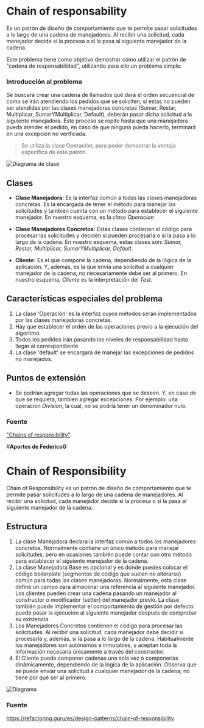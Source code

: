 # Chain of responsability
Es un patrón de diseño de comportamiento que te permite pasar solicitudes a lo largo de una cadena de manejadores. Al recibir una solicitud, cada manejador decide si la procesa o si la pasa al siguiente manejador de la cadena.

Este problema tiene como objetivo demostrar cómo utilizar el patrón de "cadena de responsabilidad", utilizando para ello un problema simple:

### Introducción al problema
Se buscará crear una cadena de llamados qué dará el orden secuencial de como se irán atendiendo los pedidos que se soliciten, si estas no pueden ser atendidas por las clases manejadoras concretas (Sumar, Restar, Multiplicar, SumarYMultiplicar, Default), deberán pasar dicha solicitud a la siguiente manejadora. Este proceso se repite hasta que una manejadora pueda atender el pedido, en caso de que ninguna pueda hacerlo, terminará en una excepción no verificada.

> Se utiliza la clase Operación, para poder demostrar la ventaja especifica de este patrón.

![Diagrama de clase](diagrama_de_clase.png)

## Clases
* **Clase Manejadora:** Es la interfaz común a todas las clases manejadoras concretas. Es la encargada de tener el método para manejar las solicitudes y tambien cuenta con un método para establecer el siguiente manejador.
En nuestro esquema, es la *clase Operacion*

* **Clase Manejadores Concretos:** Estas clases contienen el código para procesar las solicitudes y deciden si pueden procesarla o si la pasa a lo largo de la cadena.
En nuestro esquema, estas clases son: *Sumar, Restar, Multiplicar, SumarYMultiplicar, Default*.

* **Cliente:** Es el que compone la cadena, dependiendo de la lógica de la aplicación. Y, además, es la que envia una solicitud a cualquier manejador de la cadena; no necesariamente debe ser al primero.
En nuestro esquema, *Cliente* es la interpretación del *Test*.


## Características especiales del problema

1. La clase 'Operación' es la interfaz cuyos métodos serán implementados por las clases manejadoras concretas.
2. Hay que establecer el orden de las operaciones previo a la ejecución del algoritmo.
3. Todos los pedidos irán pasando los niveles de responsabilidad hasta llegar al correspondiente.
4. La clase 'default' se encargará de manejar las excepciones de pedidos no manejados.

## Puntos de extensión

* Se podrían agregar todas las operaciones que se deseen. Y, en caso de que se requiera, tambien agregar excepciones. Por ejemplo: una operacion *Division*, la cual, no se podría tener un denominador nulo.

### Fuente
["Chains of responsibility"](https://refactoring.guru/es/design-patterns/chain-of-responsibility).



#**Aportes de FedericoG**

# Chain of Responsibility

Chain of Responsibility es un patrón de diseño de comportamiento que te permite pasar solicitudes a lo largo de una cadena de manejadores. Al recibir una solicitud, cada manejador decide si la procesa o si la pasa al siguiente manejador de la cadena.

## Estructura
1. La clase Manejadora declara la interfaz común a todos los manejadores concretos. Normalmente contiene un único método para manejar solicitudes, pero en ocasiones también puede contar con otro método para establecer el siguiente manejador de la cadena.
2. La clase Manejadora Base es opcional y es donde puedes colocar el código boilerplate (segmentos de código que suelen no alterarse) común para todas las clases manejadoras. Normalmente, esta clase define un campo para almacenar una referencia al siguiente manejador. Los clientes pueden crear una cadena pasando un manejador al constructor o modificador (setter) del manejador previo. La clase también puede implementar el comportamiento de gestión por defecto: puede pasar la ejecución al siguiente manejador después de comprobar su existencia.
3. Los Manejadores Concretos contienen el código para procesar las solicitudes. Al recibir una solicitud, cada manejador debe decidir si procesarla y, además, si la pasa a lo largo de la cadena. Habitualmente los manejadores son autónomos e inmutables, y aceptan toda la información necesaria únicamente a través del constructor.
4. El Cliente puede componer cadenas una sola vez o componerlas dinámicamente, dependiendo de la lógica de la aplicación. Observa que se puede enviar una solicitud a cualquier manejador de la cadena; no tiene por qué ser al primero.


![Diagrama](diagrama.png)

### Fuente
https://refactoring.guru/es/design-patterns/chain-of-responsibility

